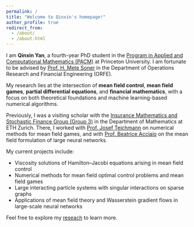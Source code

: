 ```yaml
---
permalink: /
title: "Welcome to Qinxin's homepage!"
author_profile: true
redirect_from: 
  - /about/
  - /about.html
---
```


I am **Qinxin Yan**, a fourth-year PhD student in the [Program in Applied and Computational Mathematics (PACM)](https://www.pacm.princeton.edu/) at Princeton University. I am fortunate to be advised by [Prof. H. Mete Soner](https://soner.princeton.edu/) in the Department of Operations Research and Financial Engineering (ORFE).

My research lies at the intersection of **mean field control**, **mean field games**, **partial differential equations**, and **financial mathematics**, with a focus on both theoretical foundations and machine learning-based numerical algorithms.

Previously, I was a visiting scholar with the [Insurance Mathematics and Stochastic Finance Group (Group 3)](https://math.ethz.ch/imsf) in the Department of Mathematics at ETH Zurich. There, I worked with [Prof. Josef Teichmann](https://people.math.ethz.ch/~jteichma/) on numerical methods for mean field games, and with [Prof. Beatrice Acciaio](https://people.math.ethz.ch/~beacciaio/) on the mean field formulation of large neural networks.

My current projects include:
- Viscosity solutions of Hamilton–Jacobi equations arising in mean field control
- Numerical methods for mean field optimal control problems and mean field games
- Large interacting particle systems with singular interactions on sparse graphs
- Applications of mean field theory and Wasserstein gradient flows in large-scale neural networks

Feel free to explore my [reseach](/publications/) to learn more.